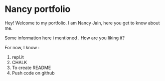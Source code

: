 # Nancy portfolio
Hey! Welcome to my portfolio. I am Nancy Jain, here you get to know about me.

Some information here i mentioned . How are you liking it? 

For now, I know :
1. repl.it
2. CHALK
3. To create README
4. Push code on github